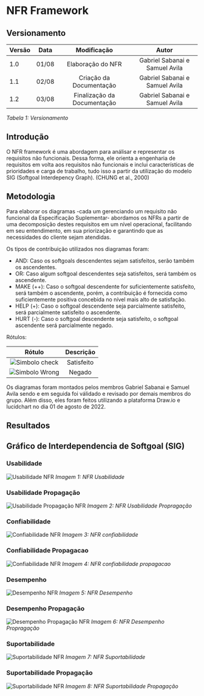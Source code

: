 # NFR Framework

## Versionamento

| Versão | Data  |                           Modificação                           |             Autor              |
| ------ | ----- | :-------------------------------------------------------------: | :----------------------------: |
| 1.0    | 01/08 |               Elaboração do NFR          |   Gabriel Sabanai e Samuel Avila    |
| 1.1    | 02/08 |               Criação da Documentação                   |  Gabriel Sabanai e Samuel Avila |
| 1.2    | 03/08 |               Finalização da Documentação                           |  Gabriel Sabanai e Samuel Avila |

_Tabela 1: Versionamento_

## Introdução

O NFR framework é uma abordagem para análisar e representar os requisitos não funcionais. Dessa forma, ele orienta a engenharia de requisitos em volta aos requisitos não funcionais e inclui características de prioridades e carga de trabalho, tudo isso a partir da utilização do modelo SIG (Softgoal Interdepency Graph). (CHUNG et al., 2000) 

## Metodologia

Para elaborar os diagramas -cada um gerenciando um requisito não funcional da Especificação Suplementar- abordamos os NFRs a partir de uma decomposição destes requisitos em um nível operacional, facilitando em seu entendimento, em sua priorização e garantindo que as necessidades do cliente sejam atendidas.

Os tipos de contribuição utilizados nos diagramas foram:

* AND: Caso os softgoals descendentes sejam satisfeitos, serão também os ascendentes.
* OR: Caso algum softgoal descendentes seja satisfeitos, será também os ascendente.
* MAKE (++): Caso o softgoal descendente for suficientemente satisfeito, será também o ascendente, porém, a contribuição é fornecida como suficientemente positiva concebida no nível mais alto de satisfação.
* HELP (+): Caso o softgoal descendente seja parcialmente satisfeito, será parcialmente satisfeito o ascendente.
* HURT (-): Caso o softgoal descendente seja satisfeito, o softgoal ascendente será parcialmente negado.

Rótulos:

| Rótulo | Descrição |
| :----: | :-------: |
| ![Simbolo check](../assets/modelagem/check.png) | Satisfeito |
| ![Simbolo Wrong](../assets/modelagem/wrong.png) | Negado |

Os diagramas foram montados pelos membros Gabriel Sabanai e Samuel Avila sendo e em seguida foi válidado e revisado por demais membros do grupo. Além disso, eles foram feitos utilizando a plataforma Draw.io e lucidchart no dia 01 de agosto de 2022.

## Resultados

## Gráfico de Interdependencia de Softgoal (SIG)

### Usabilidade 
![Usabilidade NFR](../assets/modelagem/usabilidadenfr.png)
_Imagem 1: NFR Usabilidade_

### Usabilidade Propagação
![Usabilidade Propagação NFR](../assets/modelagem/usabilidadenfrpropagacao.png)
_Imagem 2: NFR Usabilidade Propragação_

### Confiabilidade
![Confiabilidade NFR](../assets/modelagem/confiabilidadenfr.png)
_Imagem 3: NFR confiabilidade_

### Confiabilidade Propagacao
![Confiabilidade NFR](../assets/modelagem/confiabilidadenfrpropagacao.png)
_Imagem 4: NFR confiabilidade propagacao_
### Desempenho
![Desempenho NFR](../assets/modelagem/desempenhonfr.png)
_Imagem 5: NFR Desempenho_

### Desempenho Propagação
![Desempenho Propagação NFR](../assets/modelagem/desempenhonfrpropagacao.png)
_Imagem 6: NFR Desempenho Propragação_

### Suportabilidade
![Suportabilidade NFR](../assets/modelagem/suportabilidadenfr.png)
_Imagem 7: NFR Suportabilidade_

### Suportabilidade Propagação
![Suportabilidade NFR](../assets/modelagem/suportabilidadenfrpropagacao.png)
_Imagem 8: NFR Suportabilidade Propagação_